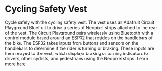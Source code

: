 # Cycling Safety Vest

Cycle safely with the cycling safety vest. The vest uses an Adafruit Circuit Playground Bluefruit to drive a series of Neopixel strips attached to the rear of the vest. The Circuit Playground pairs wirelessly using Bluetooth with a control module based around an ESP32 that resides on the handlebars of the bike. The ESP32 takes inputs from buttons and sensors on the handlebars to determine if the rider is turning or braking. These inputs are then relayed to the vest, which displays braking or turning indicators to drivers, other cyclists, and pedestrians using the Neopixel strips. Learn more [here](https://sites.google.com/view/bicyclesafetyvest/home)
